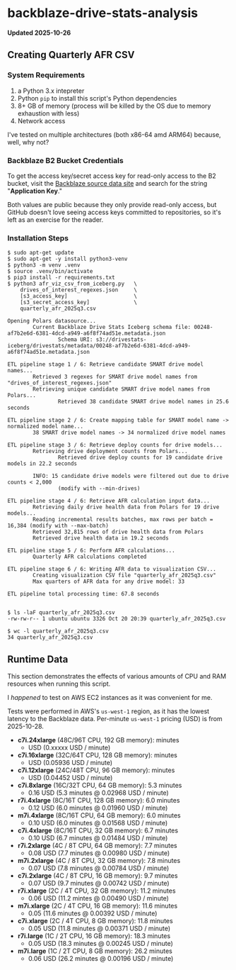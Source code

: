 # backblaze-drive-stats-analysis

**Updated 2025-10-26**

## Creating Quarterly AFR CSV

### System Requirements

1. a Python 3.x intepreter
1. Python `pip` to install this script's Python dependencies
1. 8+ GB of memory (process will be killed by the OS due to memory exhaustion with less)
1. Network access

I've tested on multiple architectures (both x86-64 amd ARM64) because, well, why not?

### Backblaze B2 Bucket Credentials

To get the access key/secret access key for read-only access to the B2 bucket, visit 
the [Backblaze source data site](https://www.backblaze.com/cloud-storage/resources/hard-drive-test-data)
and search for the string "**Application Key**." 

Both values are public because they only provide read-only access, but GitHub doesn't love seeing access keys committed to
repositories, so it's left as an exercise for the reader.

### Installation Steps

```
$ sudo apt-get update
$ sudo apt-get -y install python3-venv
$ python3 -m venv .venv
$ source .venv/bin/activate
$ pip3 install -r requirements.txt
$ python3 afr_viz_csv_from_iceberg.py   \
    drives_of_interest_regexes.json     \
    [s3_access_key]                     \
    [s3_secret_access_key]              \
    quarterly_afr_2025q3.csv

Opening Polars datasource...
        Current Backblaze Drive Stats Iceberg schema file: 00248-af7b2e6d-6381-4dcd-a949-a6f8f74ad51e.metadata.json
                Schema URI: s3://drivestats-iceberg/drivestats/metadata/00248-af7b2e6d-6381-4dcd-a949-a6f8f74ad51e.metadata.json

ETL pipeline stage 1 / 6: Retrieve candidate SMART drive model names...
        Retrieved 3 regexes for SMART drive model names from "drives_of_interest_regexes.json"
        Retrieving unique candidate SMART drive model names from Polars...
                Retrieved 38 candidate SMART drive model names in 25.6 seconds

ETL pipeline stage 2 / 6: Create mapping table for SMART model name -> normalized model name...
        38 SMART drive model names -> 34 normalized drive model names

ETL pipeline stage 3 / 6: Retrieve deploy counts for drive models...
        Retrieving drive deployment counts from Polars...
                Retrieved drive deploy counts for 19 candidate drive models in 22.2 seconds

        INFO: 15 candidate drive models were filtered out due to drive counts < 2,000
                (modify with --min-drives)

ETL pipeline stage 4 / 6: Retrieve AFR calculation input data...
        Retrieving daily drive health data from Polars for 19 drive models...
        Reading incremental results batches, max rows per batch = 16,384 (modify with --max-batch)
        Retrieved 32,815 rows of drive health data from Polars
        Retrieved drive health data in 19.2 seconds

ETL pipeline stage 5 / 6: Perform AFR calculations...
        Quarterly AFR calculations completed

ETL pipeline stage 6 / 6: Writing AFR data to visualization CSV...
        Creating visualization CSV file "quarterly_afr_2025q3.csv"
        Max quarters of AFR data for any drive model: 33

ETL pipeline total processing time: 67.8 seconds

	
$ ls -laF quarterly_afr_2025q3.csv 
-rw-rw-r-- 1 ubuntu ubuntu 3326 Oct 20 20:39 quarterly_afr_2025q3.csv 

$ wc -l quarterly_afr_2025q3.csv 
34 quarterly_afr_2025q3.csv 
```

## Runtime Data
 
This section demonstrates the effects of various amounts of CPU and RAM
resources when running this script.

I _happened_ to test on AWS EC2 instances as it was convenient for me.

Tests were performed in AWS's `us-west-1` region, as it has the lowest latency to 
the Backblaze data. Per-minute `us-west-1` pricing (USD) is from 2025-10-28. 

* **c7i.24xlarge** (48C/96T CPU, 192 GB memory): minutes
  *  USD (0.xxxxx USD / minute)
* **c7i.16xlarge** (32C/64T CPU, 128 GB memory): minutes
  *  USD (0.05936 USD / minute)
* **c7i.12xlarge** (24C/48T CPU, 96 GB memory): minutes
  *  USD (0.04452 USD / minute)
* **c7i.8xlarge** (16C/32T CPU, 64 GB memory): 5.3 minutes
  * 0.16 USD (5.3 minutes @ 0.02968 USD / minute)
* **r7i.4xlarge** (8C/16T CPU, 128 GB memory): 6.0 minutes
  * 0.12 USD (6.0 minutes @ 0.01960 USD / minute)
* **m7i.4xlarge** (8C/16T CPU, 64 GB memory): 6.0 minutes
  * 0.10 USD (6.0 minutes @ 0.01568 USD / minute)
* **c7i.4xlarge** (8C/16T CPU, 32 GB memory): 6.7 minutes
  * 0.10 USD (6.7 minutes @ 0.01484 USD / minute)
* **r7i.2xlarge** (4C / 8T CPU, 64 GB memory): 7.7 minutes
  * 0.08 USD (7.7 minutes @ 0.00980 USD / minute)
* **m7i.2xlarge** (4C / 8T CPU, 32 GB memory): 7.8 minutes
  * 0.07 USD (7.8 minutes @ 0.00784 USD / minute)
* **c7i.2xlarge** (4C / 8T CPU, 16 GB memory): 9.7 minutes
  * 0.07 USD (9.7 minutes @ 0.00742 USD / minute)
* **r7i.xlarge** (2C / 4T CPU, 32 GB memory): 11.2 minutes
  * 0.06 USD (11.2 mintes @ 0.00490 USD / minute)
* **m7i.xlarge** (2C / 4T CPU, 16 GB memory): 11.6 minutes
  * 0.05 (11.6 minutes @ 0.00392 USD / minute)
* **c7i.xlarge** (2C / 4T CPU, 8 GB memory): 11.8 minutes
  * 0.05 USD (11.8 minutes @ 0.00371 USD / minute)
* **r7i.large** (1C / 2T CPU, 16 GB memory): 18.3 minutes
  * 0.05 USD (18.3 minutes @ 0.00245 USD / minute)
* **m7i.large** (1C / 2T CPU, 8 GB memory): 26.2 minutes
  * 0.06 USD (26.2 minutes @ 0.00196 USD / minute)
